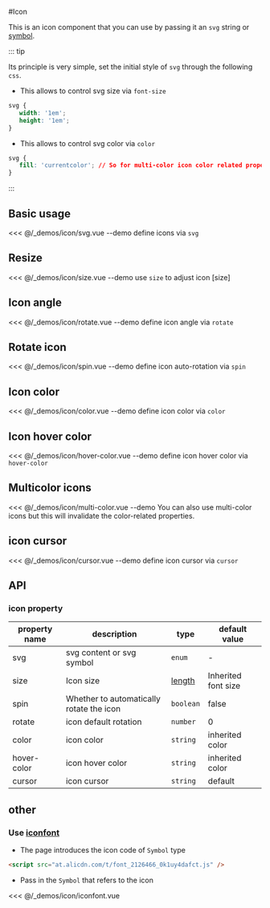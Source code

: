 #Icon

This is an icon component that you can use by passing it an `svg` string or [symbol](https://developer.mozilla.org/en-US/docs/Web/SVG/Element/symbol).

::: tip

Its principle is very simple, set the initial style of `svg` through the following `css`.

+ This allows to control svg size via `font-size`

```css
svg {
   width: '1em';
   height: '1em';
}
```
+ This allows to control svg color via `color`

```css
svg {
   fill: 'currentcolor'; // So for multi-color icon color related properties will be invalid.
}
```
:::

## Basic usage

<<< @/_demos/icon/svg.vue
--demo define icons via `svg`

## Resize
<<< @/_demos/icon/size.vue
--demo use `size` to adjust icon [size]

## Icon angle
<<< @/_demos/icon/rotate.vue
--demo define icon angle via `rotate`

## Rotate icon
<<< @/_demos/icon/spin.vue
--demo define icon auto-rotation via `spin`

## Icon color
<<< @/_demos/icon/color.vue
--demo define icon color via `color`

## Icon hover color
<<< @/_demos/icon/hover-color.vue
--demo define icon hover color via `hover-color`

## Multicolor icons
<<< @/_demos/icon/multi-color.vue
--demo You can also use multi-color icons but this will invalidate the color-related properties.

## icon cursor
<<< @/_demos/icon/cursor.vue
--demo define icon cursor via `cursor`

## API

### icon property

property name | description | type | default value |
| ----- | ------- | --------- | ----- |
| svg | svg content or svg symbol | `enum` | -
| size | Icon size | [length](https://developer.mozilla.org/en-US/docs/Web/CSS/length) | Inherited font size
| spin | Whether to automatically rotate the icon | `boolean` | false
| rotate | icon default rotation | `number` | 0
| color | icon color | `string` | inherited color
| hover-color | icon hover color | `string` | inherited color
| cursor | icon cursor | `string` | default

## other

### Use [iconfont](https://www.iconfont.cn/)

+ The page introduces the icon code of `Symbol` type

```html
<script src="at.alicdn.com/t/font_2126466_0k1uy4dafct.js" />
```

+ Pass in the `Symbol` that refers to the icon

<<< @/_demos/icon/iconfont.vue
